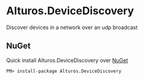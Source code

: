 # Alturos.DeviceDiscovery
Discover devices in a network over an udp broadcast
   
    
## NuGet
Quick install Alturos.DeviceDiscovery over [NuGet](https://www.nuget.org/packages/Alturos.DeviceDiscovery)
```
PM> install-package Alturos.DeviceDiscovery
```
